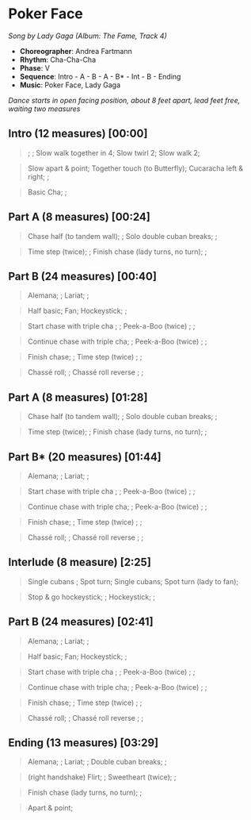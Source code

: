 # Poker Face
*Song by Lady Gaga (Album: The Fame, Track 4)*

* **Choreographer**: Andrea Fartmann
* **Rhythm**: Cha-Cha-Cha
* **Phase**: V
* **Sequence**: Intro - A - B - A - B* - Int - B - Ending
* **Music**: Poker Face, Lady Gaga

*Dance starts in open facing position, about 8 feet apart, lead feet free, waiting two measures*

## Intro (12 measures) [00:00]

> ; ; Slow walk together in 4; Slow twirl 2; Slow walk 2;

> Slow apart & point; Together touch (to Butterfly); Cucaracha left & right; ;

> Basic Cha; ;

## Part A (8 measures) [00:24]

> Chase half (to tandem wall); ; Solo double cuban breaks; ;

> Time step (twice); ; Finish chase (lady turns, no turn); ;

## Part B (24 measures) [00:40]

> Alemana; ; Lariat; ;

> Half basic; Fan; Hockeystick; ;

> Start chase with triple cha ; ; Peek-a-Boo (twice) ; ;

> Continue chase with triple cha; ; Peek-a-Boo (twice) ; ;

> Finish chase; ; Time step (twice) ; ;

> Chassé roll; ; Chassé roll reverse ; ;

## Part A (8 measures) [01:28]

> Chase half (to tandem wall); ; Solo double cuban breaks; ;

> Time step (twice); ; Finish chase (lady turns, no turn); ;

## Part B* (20 measures) [01:44]

> Alemana; ; Lariat; ;

> Start chase with triple cha ; ; Peek-a-Boo (twice) ; ;

> Continue chase with triple cha; ; Peek-a-Boo (twice) ; ;

> Finish chase; ; Time step (twice) ; ;

> Chassé roll; ; Chassé roll reverse ; ;

## Interlude (8 measure) [2:25]

> Single cubans ; Spot turn; Single cubans; Spot turn (lady to fan);

> Stop & go hockeystick; ; Hockeystick; ;

## Part B (24 measures) [02:41]

> Alemana; ; Lariat; ;

> Half basic; Fan; Hockeystick; ;

> Start chase with triple cha ; ; Peek-a-Boo (twice) ; ;

> Continue chase with triple cha; ; Peek-a-Boo (twice) ; ;

> Finish chase; ; Time step (twice) ; ;

> Chassé roll; ; Chassé roll reverse ; ;

## Ending (13 measures) [03:29]

> Alemana; ; Lariat; ; Double cuban breaks; ;

> (right handshake) Flirt; ; Sweetheart (twice); ;

> Finish chase (lady turns, no turn); ;

> Apart & point;

<meta name="x:audio-file" content="l/Lady Gaga/Lady Gaga - Poker face.mp3">
